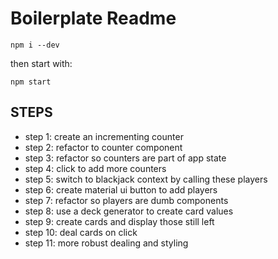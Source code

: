 Boilerplate Readme
=========

```
npm i --dev
```

then start with:

```
npm start
```


## STEPS

* step 1:  create an incrementing counter
* step 2: refactor to counter component
* step 3: refactor so counters are part of app state
* step 4: click to add more counters
* step 5: switch to blackjack context by calling these players
* step 6: create material ui button to add players
* step 7: refactor so players are dumb components
* step 8: use a deck generator to create card values
* step 9: create cards and display those still left
* step 10: deal cards on click
* step 11: more robust dealing and styling
